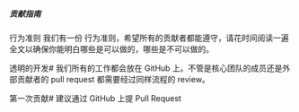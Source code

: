 #####  贡献指南
行为准则
我们有一份 行为准则，希望所有的贡献者都能遵守，请花时间阅读一遍全文以确保你能明白哪些是可以做的，哪些是不可以做的。

透明的开发#
我们所有的工作都会放在 GitHub 上。不管是核心团队的成员还是外部贡献者的 pull request 都需要经过同样流程的 review。

第一次贡献#
建议通过 GitHub 上提 Pull Request 


